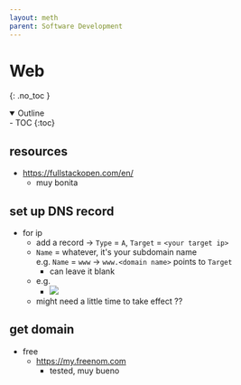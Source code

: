 ```yaml
---
layout: meth
parent: Software Development
---
```


# Web
{: .no_toc }

<details open markdown="block">
  <summary>
    Outline
  </summary>
- TOC
{:toc}
</details>

## resources
- <https://fullstackopen.com/en/>
	- muy bonita

## set up DNS record
- for ip
	- add a record -> `Type` = `A`, `Target` = `<your target ip>`
	- `Name` = whatever, it's your subdomain name<br>e.g. `Name` = `www` -> `www.<domain name>` points to `Target`
		- can leave it blank
	- e.g.
		- ![](https://i.imgur.com/nuPiOu1.png)
	- might need a little time to take effect ??

## get domain
- free
	- <https://my.freenom.com>
		- tested, muy bueno